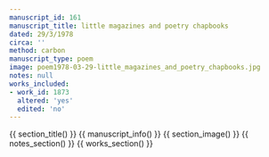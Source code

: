 ```yaml
---
manuscript_id: 161
manuscript_title: little magazines and poetry chapbooks
dated: 29/3/1978
circa: ''
method: carbon
manuscript_type: poem
image: poem1978-03-29-little_magazines_and_poetry_chapbooks.jpg
notes: null
works_included:
- work_id: 1873
  altered: 'yes'
  edited: 'no'
---
```


{{ section_title() }}
{{ manuscript_info() }}
{{ section_image() }}
{{ notes_section() }}
{{ works_section() }}
